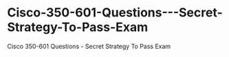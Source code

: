 # Cisco-350-601-Questions---Secret-Strategy-To-Pass-Exam
Cisco 350-601 Questions - Secret Strategy To Pass Exam
